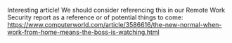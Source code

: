 Interesting article! 
We should consider referencing this in our Remote Work Security report as a reference or of potential things to come:
  https://www.computerworld.com/article/3586616/the-new-normal-when-work-from-home-means-the-boss-is-watching.html
  
